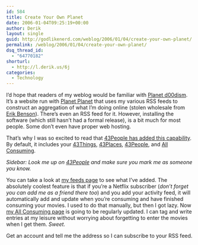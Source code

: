 ```yaml
---
id: 584
title: Create Your Own Planet
date: 2006-01-04T09:25:19+00:00
author: Derik
layout: single
guid: http://godlikenerd.com/weblog/2006/01/04/create-your-own-planet/
permalink: /weblog/2006/01/04/create-your-own-planet/
dsq_thread_id:
  - "64770182"
shorturl:
  - http://l.derik.us/6j
categories:
  - Technology
---
```

I&#8217;d hope that readers of my weblog would be familiar with [Planet d00dism](http://planet.godlikenerd.com). It&#8217;s a website run with [Planet Planet](http://www.planetplanet.org) that uses my various RSS feeds to construct an aggregation of what I&#8217;m doing online (stolen wholesale from [Erik Benson](http://erikbenson.com)). There&#8217;s even an RSS feed for it. However, installing the software (which still hasn&#8217;t had a formal release), is a bit much for most people. Some don&#8217;t even have proper web hosting.

That&#8217;s why I was so excited to read that [43People has added this capability](http://www.robotcoop.com/articles/2006/01/03/add-any-rss-feed-to-your-account). By default, it includes your [43Things](http://www.43things.com), [43Places](http://www.43places.com), [43People](http://www.43people.com), and [All Consuming](http://www.allconsuming.net).

_Sidebar: Look me up on [43People](http://d00d.43people.com) and make sure you mark me as someone you know._

You can take a look at [my feeds page](http://d00d.43people.com/feeds) to see what I&#8217;ve added. The absolutely coolest feature is that if you&#8217;re a Netflix subscriber (_don&#8217;t forget you can add me as a friend there too_) and you add your activity feed, it will automatically add and update when you&#8217;re consuming and have finished consuming your movies. I used to do that manually, but then I got lazy. Now [my All Consuming page](http://www.allconsuming.net/person/d00d) is going to be regularly updated. I can tag and write entries at my leisure without worrying about forgetting to enter the movies when I get them. _Sweet._

Get an account and tell me the address so I can subscribe to your RSS feed.